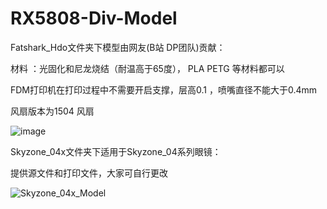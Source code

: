 # RX5808-Div-Model


Fatshark_Hdo文件夹下模型由网友(B站 DP团队)贡献：

材料 ：光固化和尼龙烧结（耐温高于65度）， PLA PETG 等材料都可以

FDM打印机在打印过程中不需要开启支撑，层高0.1 ，喷嘴直径不能大于0.4mm

风扇版本为1504 风扇

![image](https://user-images.githubusercontent.com/66466560/183940151-f1143362-72ce-4439-845d-dfa0a2321e5a.png)

Skyzone_04x文件夹下适用于Skyzone_04系列眼镜：

提供源文件和打印文件，大家可自行更改

![Skyzone_04x_Model](https://user-images.githubusercontent.com/66466560/183940562-b877ccec-e752-47b3-938a-c5f64f1a514a.png)

